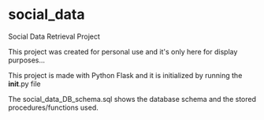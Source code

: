 # social_data
Social Data Retrieval Project

This project was created for personal use and it's only here for display purposes...

This project is made with Python Flask and it is initialized by running the __init__.py file

The social_data_DB_schema.sql shows the database schema and the stored procedures/functions used.
